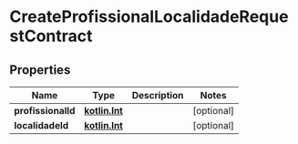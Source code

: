 # CreateProfissionalLocalidadeRequestContract

## Properties
Name | Type | Description | Notes
------------ | ------------- | ------------- | -------------
**profissionalId** | [**kotlin.Int**](.md) |  |  [optional]
**localidadeId** | [**kotlin.Int**](.md) |  |  [optional]

